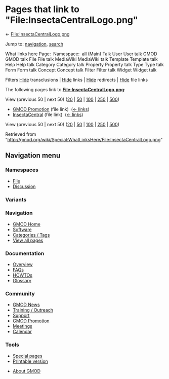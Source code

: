 <div id="mw-page-base" class="noprint">

</div>

<div id="mw-head-base" class="noprint">

</div>

<div id="content" class="mw-body" role="main">

<span id="top"></span>

<div id="mw-js-message" style="display:none;">

</div>



# <span dir="auto">Pages that link to "File:InsectaCentralLogo.png"</span>

<div id="bodyContent">

<div id="contentSub">

←
[File:InsectaCentralLogo.png](/wiki/File:InsectaCentralLogo.png "File:InsectaCentralLogo.png")

</div>

<div id="jump-to-nav" class="mw-jump">

Jump to: [navigation](#mw-navigation), [search](#p-search)

</div>

<div id="mw-content-text">

What links here Page:  Namespace:  all (Main) Talk User User talk GMOD
GMOD talk File File talk MediaWiki MediaWiki talk Template Template talk
Help Help talk Category Category talk Property Property talk Type Type
talk Form Form talk Concept Concept talk Filter Filter talk Widget
Widget talk

Filters
[Hide](/mediawiki/index.php?title=Special:WhatLinksHere/File:InsectaCentralLogo.png&hidetrans=1 "Special:WhatLinksHere/File:InsectaCentralLogo.png")
transclusions \|
[Hide](/mediawiki/index.php?title=Special:WhatLinksHere/File:InsectaCentralLogo.png&hidelinks=1 "Special:WhatLinksHere/File:InsectaCentralLogo.png")
links \|
[Hide](/mediawiki/index.php?title=Special:WhatLinksHere/File:InsectaCentralLogo.png&hideredirs=1 "Special:WhatLinksHere/File:InsectaCentralLogo.png")
redirects \|
[Hide](/mediawiki/index.php?title=Special:WhatLinksHere/File:InsectaCentralLogo.png&hideimages=1 "Special:WhatLinksHere/File:InsectaCentralLogo.png")
file links

The following pages link to
**[File:InsectaCentralLogo.png](/wiki/File:InsectaCentralLogo.png "File:InsectaCentralLogo.png")**:

View (previous 50 \| next 50)
([20](/mediawiki/index.php?title=Special:WhatLinksHere/File:InsectaCentralLogo.png&limit=20 "Special:WhatLinksHere/File:InsectaCentralLogo.png")
\|
[50](/mediawiki/index.php?title=Special:WhatLinksHere/File:InsectaCentralLogo.png&limit=50 "Special:WhatLinksHere/File:InsectaCentralLogo.png")
\|
[100](/mediawiki/index.php?title=Special:WhatLinksHere/File:InsectaCentralLogo.png&limit=100 "Special:WhatLinksHere/File:InsectaCentralLogo.png")
\|
[250](/mediawiki/index.php?title=Special:WhatLinksHere/File:InsectaCentralLogo.png&limit=250 "Special:WhatLinksHere/File:InsectaCentralLogo.png")
\|
[500](/mediawiki/index.php?title=Special:WhatLinksHere/File:InsectaCentralLogo.png&limit=500 "Special:WhatLinksHere/File:InsectaCentralLogo.png"))

- [GMOD Promotion](/wiki/GMOD_Promotion "GMOD Promotion") (file link) ‎
  <span class="mw-whatlinkshere-tools">([←
  links](/mediawiki/index.php?title=Special:WhatLinksHere&target=GMOD+Promotion "Special:WhatLinksHere"))</span>
- [InsectaCentral](/wiki/InsectaCentral "InsectaCentral") (file link) ‎
  <span class="mw-whatlinkshere-tools">([←
  links](/mediawiki/index.php?title=Special:WhatLinksHere&target=InsectaCentral "Special:WhatLinksHere"))</span>

View (previous 50 \| next 50)
([20](/mediawiki/index.php?title=Special:WhatLinksHere/File:InsectaCentralLogo.png&limit=20 "Special:WhatLinksHere/File:InsectaCentralLogo.png")
\|
[50](/mediawiki/index.php?title=Special:WhatLinksHere/File:InsectaCentralLogo.png&limit=50 "Special:WhatLinksHere/File:InsectaCentralLogo.png")
\|
[100](/mediawiki/index.php?title=Special:WhatLinksHere/File:InsectaCentralLogo.png&limit=100 "Special:WhatLinksHere/File:InsectaCentralLogo.png")
\|
[250](/mediawiki/index.php?title=Special:WhatLinksHere/File:InsectaCentralLogo.png&limit=250 "Special:WhatLinksHere/File:InsectaCentralLogo.png")
\|
[500](/mediawiki/index.php?title=Special:WhatLinksHere/File:InsectaCentralLogo.png&limit=500 "Special:WhatLinksHere/File:InsectaCentralLogo.png"))

</div>

<div class="printfooter">

Retrieved from
"<http://gmod.org/wiki/Special:WhatLinksHere/File:InsectaCentralLogo.png>"

</div>

<div id="catlinks" class="catlinks catlinks-allhidden">

</div>

<div class="visualClear">

</div>

</div>

</div>

<div id="mw-navigation">

## Navigation menu

<div id="mw-head">



<div id="left-navigation">

<div id="p-namespaces" class="vectorTabs" role="navigation"
aria-labelledby="p-namespaces-label">

### Namespaces

- <span id="ca-nstab-image"><a href="/wiki/File:InsectaCentralLogo.png" accesskey="c"
  title="View the file page [c]">File</a></span>
- <span id="ca-talk"><a
  href="/mediawiki/index.php?title=File_talk:InsectaCentralLogo.png&amp;action=edit&amp;redlink=1"
  accesskey="t"
  title="Discussion about the content page [t]">Discussion</a></span>

</div>

<div id="p-variants" class="vectorMenu emptyPortlet" role="navigation"
aria-labelledby="p-variants-label">

### 

### Variants[](#)

<div class="menu">

</div>

</div>

</div>





</div>

</div>

</div>

<div id="mw-panel">

<div id="p-logo" role="banner">

<a href="/wiki/Main_Page"
style="background-image: url(http://gmod.org/images/GMOD-cogs.png);"
title="Visit the main page"></a>

</div>

<div id="p-Navigation" class="portal" role="navigation"
aria-labelledby="p-Navigation-label">

### Navigation

<div class="body">

- <span id="n-GMOD-Home">[GMOD Home](/wiki/Main_Page)</span>
- <span id="n-Software">[Software](/wiki/GMOD_Components)</span>
- <span id="n-Categories-.2F-Tags">[Categories /
  Tags](/wiki/Categories)</span>
- <span id="n-View-all-pages">[View all
  pages](/wiki/Special:AllPages)</span>

</div>

</div>

<div id="p-Documentation" class="portal" role="navigation"
aria-labelledby="p-Documentation-label">

### Documentation

<div class="body">

- <span id="n-Overview">[Overview](/wiki/Overview)</span>
- <span id="n-FAQs">[FAQs](/wiki/Category:FAQ)</span>
- <span id="n-HOWTOs">[HOWTOs](/wiki/Category:HOWTO)</span>
- <span id="n-Glossary">[Glossary](/wiki/Glossary)</span>

</div>

</div>

<div id="p-Community" class="portal" role="navigation"
aria-labelledby="p-Community-label">

### Community

<div class="body">

- <span id="n-GMOD-News">[GMOD News](/wiki/GMOD_News)</span>
- <span id="n-Training-.2F-Outreach">[Training /
  Outreach](/wiki/Training_and_Outreach)</span>
- <span id="n-Support">[Support](/wiki/Support)</span>
- <span id="n-GMOD-Promotion">[GMOD
  Promotion](/wiki/GMOD_Promotion)</span>
- <span id="n-Meetings">[Meetings](/wiki/Meetings)</span>
- <span id="n-Calendar">[Calendar](/wiki/Calendar)</span>

</div>

</div>

<div id="p-tb" class="portal" role="navigation"
aria-labelledby="p-tb-label">

### Tools

<div class="body">

- <span id="t-specialpages"><a href="/wiki/Special:SpecialPages" accesskey="q"
  title="A list of all special pages [q]">Special pages</a></span>
- <span id="t-print"><a
  href="/mediawiki/index.php?title=Special:WhatLinksHere/File:InsectaCentralLogo.png&amp;printable=yes"
  rel="alternate" accesskey="p"
  title="Printable version of this page [p]">Printable version</a></span>

</div>

</div>

</div>

</div>

<div id="footer" role="contentinfo">

- <span id="footer-places-about">[About
  GMOD](/wiki/GMOD:About "GMOD:About")</span>

<!-- -->






</div>
